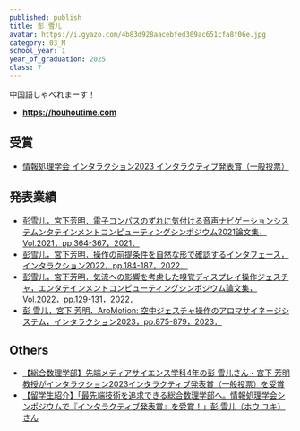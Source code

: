 ```yaml
---
published: publish
title: 彭 雪儿
avatar: https://i.gyazo.com/4b83d928aacebfed309ac651cfa8f06e.jpg
category: 03_M
school_year: 1
year_of_graduation: 2025
class: 7
---
```

中国語しゃべれまーす！

* **[h﻿ttps://houhoutime.com](https://houhoutime.com)**

<!--StartFragment-->

## 受賞

<!--EndFragment-->

* [情報処理学会 インタラクション2023 インタラクティブ発表賞（一般投票）](https://www.interaction-ipsj.org/2023/award)



## **発表業績**

* [彭雪儿，宮下芳明．電子コンパスのずれに気付ける音声ナビゲーションシステムンタテインメントコンピューティングシンポジウム2021論文集，Vol.2021，pp.364-367，2021．](https://research.miyashita.com/papers/D243)
* [彭雪儿，宮下芳明．操作の前提条件を自然な形で確認するインタフェース，インタラクション2022，pp.184-187，2022．](https://research.miyashita.com/papers/D249)
* [彭雪儿，宮下芳明．気流への影響を考慮した嗅覚ディスプレイ操作ジェスチャ，エンタテインメントコンピューティングシンポジウム論文集，Vol.2022，pp.129-131，2022．](https://research.miyashita.com/papers/D260)
* [彭 雪儿，宮下 芳明．AroMotion: 空中ジェスチャ操作のアロマサイネージシステム，インタラクション2023，pp.875-879，2023．](https://research.miyashita.com/papers/D277)



<!--StartFragment-->

## Others﻿

<!--EndFragment-->

* [【総合数理学部】先端メディアサイエンス学科4年の彭 雪儿さん・宮下 芳明教授がインタラクション2023インタラクティブ発表賞（一般投票）を受賞](https://www.meiji.ac.jp/ims/news/2022/mkmht0000002nmhk.html)
* [【留学生紹介】「最先端技術を追求できる総合数理学部へ。情報処理学会シンポジウムで『インタラクティブ発表賞』を受賞！」彭 雪儿（ホウ ユキ）さん](https://meijinow.jp/abroad/international/81467)